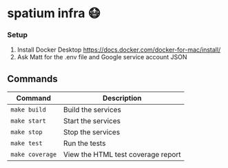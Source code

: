 # spatium infra :mask:

### Setup
1. Install Docker Desktop https://docs.docker.com/docker-for-mac/install/
2. Ask Matt for the .env file and Google service account JSON

## Commands
| Command         | Description                        |
|-----------------|------------------------------------|
| `make build`    | Build the services                 |
| `make start`    | Start the services                 |
| `make stop`     | Stop the services                  |
| `make test`     | Run the tests                      |
| `make coverage` | View the HTML test coverage report |
